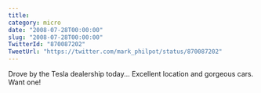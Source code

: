 ```yaml
---
title: 
category: micro
date: "2008-07-28T00:00:00"
slug: "2008-07-28T00:00:00"
TwitterId: "870087202"
TweetUrl: "https://twitter.com/mark_philpot/status/870087202"
---
```


Drove by the Tesla dealership today... Excellent location and gorgeous cars.
Want one!
